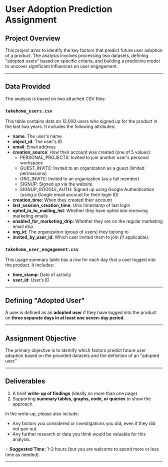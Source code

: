 # User Adoption Prediction Assignment

## Project Overview
This project aims to identify the key factors that predict future user adoption of a product. The analysis involves processing two datasets, defining "adopted users" based on specific criteria, and building a predictive model to uncover significant influences on user engagement.

---

## Data Provided
The analysis is based on two attached CSV files:

### `takehome_users.csv`
This table contains data on 12,000 users who signed up for the product in the last two years. It includes the following attributes:

- **name**: The user's name  
- **object_id**: The user's ID  
- **email**: Email address  
- **creation_source**: How their account was created (one of 5 values):  
  - PERSONAL_PROJECTS: Invited to join another user's personal workspace  
  - GUEST_INVITE: Invited to an organization as a guest (limited permissions)  
  - ORG_INVITE: Invited to an organization (as a full member)  
  - SIGNUP: Signed up via the website  
  - SIGNUP_GOOGLE_AUTH: Signed up using Google Authentication (using a Google email account for their login ID)  
- **creation_time**: When they created their account  
- **last_session_creation_time**: Unix timestamp of last login  
- **opted_in_to_mailing_list**: Whether they have opted into receiving marketing emails  
- **enabled_for_marketing_drip**: Whether they are on the regular marketing email drip  
- **org_id**: The organization (group of users) they belong to  
- **invited_by_user_id**: Which user invited them to join (if applicable).  

### `takehome_user_engagement.csv`
This usage summary table has a row for each day that a user logged into the product. It includes:
- **time_stamp**: Date of activity  
- **user_id**: User’s ID  

---

## Defining "Adopted User"
A user is defined as an **adopted user** if they have logged into the product on **three separate days in at least one seven-day period**.

---

## Assignment Objective
The primary objective is to identify which factors predict future user adoption based on the provided datasets and the definition of an "adopted user."

---

## Deliverables
1. A brief **write-up of findings** (ideally no more than one page).  
2. Supporting **summary tables, graphs, code, or queries** to show the approach.  

In the write-up, please also include:
- Any factors you considered or investigations you did, even if they did not pan out.  
- Any further research or data you think would be valuable for this analysis.  

💡 **Suggested Time:** 1–2 hours (but you are welcome to spend more or less time as needed).  

---
